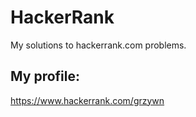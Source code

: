 # HackerRank
My solutions to hackerrank.com problems.

## My profile:
https://www.hackerrank.com/grzywn
